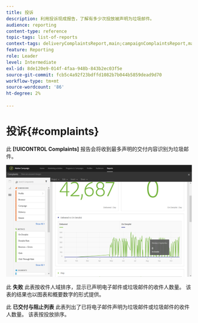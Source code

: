 ```yaml
---
title: 投诉
description: 利用投诉现成报告，了解有多少次投放被声明为垃圾邮件。
audience: reporting
content-type: reference
topic-tags: list-of-reports
context-tags: deliveryComplaintsReport,main;campaignComplaintsReport,main;programComplaintsReport,main
feature: Reporting
role: Leader
level: Intermediate
exl-id: 8de120e9-014f-4faa-948b-843b2ec03f5e
source-git-commit: fcb5c4a92f23bdffd1082b7b044b5859dead9d70
workflow-type: tm+mt
source-wordcount: '86'
ht-degree: 2%

---
```


# 投诉{#complaints}

此 **[!UICONTROL Complaints]** 报告会将收到最多声明的交付内容识别为垃圾邮件。

![](assets/delivery_reports_complaints.png)

此 **失败** 此表按收件人域排序，显示已声明电子邮件或垃圾邮件的收件人数量。 该表的结果也以图表和概要数字的形式提供。

此 **已交付与阻止列表** 此表列出了已将电子邮件声明为垃圾邮件或垃圾邮件的收件人数量。 该表按投放排序。
